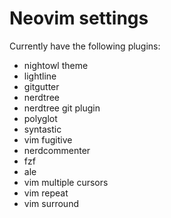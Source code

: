 # Neovim settings

Currently have the following plugins:
  - nightowl theme
  - lightline
  - gitgutter
  - nerdtree
  - nerdtree git plugin
  - polyglot
  - syntastic
  - vim fugitive
  - nerdcommenter
  - fzf
  - ale
  - vim multiple cursors
  - vim repeat
  - vim surround
